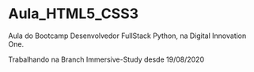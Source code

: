 # Aula_HTML5_CSS3
Aula do Bootcamp Desenvolvedor FullStack Python, na Digital Innovation One.

Trabalhando na Branch Immersive-Study desde 19/08/2020
